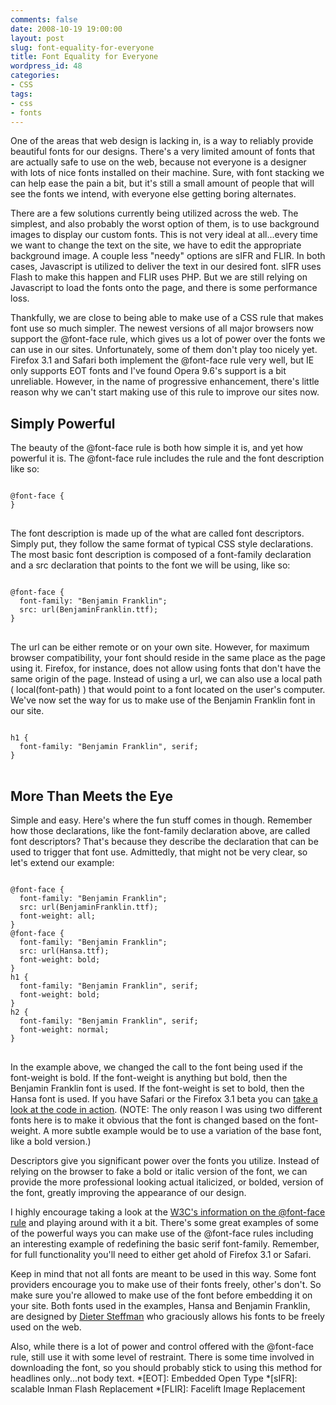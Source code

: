 ```yaml
---
comments: false
date: 2008-10-19 19:00:00
layout: post
slug: font-equality-for-everyone
title: Font Equality for Everyone
wordpress_id: 48
categories:
- CSS
tags:
- css
- fonts
---
```


One of the areas that web design is lacking in, is a way to reliably provide beautiful fonts for our designs. There's a very limited amount of fonts that are actually safe to use on the web, because not everyone is a designer with lots of nice fonts installed on their machine. Sure, with font stacking we can help ease the pain a bit, but it's still a small amount of people that will see the fonts we intend, with everyone else getting boring alternates.

There are a few solutions currently being utilized across the web. The simplest, and also probably the worst option of them, is to use background images to display our custom fonts. This is not very ideal at all...every time we want to change the text on the site, we have to edit the appropriate background image. A couple less "needy" options are sIFR and FLIR. In both cases, Javascript is utilized to deliver the text in our desired font. sIFR uses Flash to make this happen and FLIR uses PHP. But we are still relying on Javascript to load the fonts onto the page, and there is some performance loss.

Thankfully, we are close to being able to make use of a CSS rule that makes font use so much simpler. The newest versions of all major browsers now support the @font-face rule, which gives us a lot of power over the fonts we can use in our sites. Unfortunately, some of them don't play too nicely yet. Firefox 3.1 and Safari both implement the @font-face rule very well, but IE only supports EOT fonts and I've found Opera 9.6's support is a bit unreliable. However, in the name of progressive enhancement, there's little reason why we can't start making use of this rule to improve our sites now.


## Simply Powerful


The beauty of the @font-face rule is both how simple it is, and yet how powerful it is. The @font-face rule includes the rule and the font description like so:

<pre>
<code class="language-css">
@font-face {
}
</code>
</pre>

The font description is made up of the what are called font descriptors. Simply put, they follow the same format of typical CSS style declarations. The most basic font description is composed of a font-family declaration and a src declaration that points to the font we will be using, like so:

<pre>
<code class="language-css">
@font-face {
  font-family: "Benjamin Franklin";
  src: url(BenjaminFranklin.ttf);
}
</code>
</pre>

The url can be either remote or on your own site. However, for maximum browser compatibility, your font should reside in the same place as the page using it. Firefox, for instance, does not allow using fonts that don't have the same origin of the page. Instead of using a url, we can also use a local path ( local(font-path) ) that would point to a font located on the user's computer. We've now set the way for us to make use of the Benjamin Franklin font in our site.

<pre>
<code class="language-css">
h1 {
  font-family: "Benjamin Franklin", serif;
}
</code>
</pre>

## More Than Meets the Eye


Simple and easy. Here's where the fun stuff comes in though. Remember how those declarations, like the font-family declaration above, are called font descriptors? That's because they describe the declaration that can be used to trigger that font use. Admittedly, that might not be very clear, so let's extend our example:

<pre>
<code class="language-css">
@font-face {
  font-family: "Benjamin Franklin";
  src: url(BenjaminFranklin.ttf);
  font-weight: all;
}
@font-face {
  font-family: "Benjamin Franklin";
  src: url(Hansa.ttf);
  font-weight: bold;
}
h1 {
  font-family: "Benjamin Franklin", serif;
  font-weight: bold;
}
h2 {
  font-family: "Benjamin Franklin", serif;
  font-weight: normal;
}
</code>
</pre>

In the example above, we changed the call to the font being used if the font-weight is bold. If the font-weight is anything but bold, then the Benjamin Franklin font is used. If the font-weight is set to bold, then the Hansa font is used. If you have Safari or the Firefox 3.1 beta you can [take a look at the code in action](font-facetest.asp). (NOTE: The only reason I was using two different fonts here is to make it obvious that the font is changed based on the font-weight. A more subtle example would be to use a variation of the base font, like a bold version.)

Descriptors give you significant power over the fonts you utilize. Instead of relying on the browser to fake a bold or italic version of the font, we can provide the more professional looking actual italicized, or bolded, version of the font, greatly improving the appearance of our design.

I highly encourage taking a look at the [W3C's information on the @font-face rule](http://www.w3.org/TR/CSS2/fonts.html#font-descriptions) and playing around with it a bit. There's some great examples of some of the powerful ways you can make use of the @font-face rules including an interesting example of redefining the basic serif font-family. Remember, for full functionality you'll need to either get ahold of Firefox 3.1 or Safari.

Keep in mind that not all fonts are meant to be used in this way. Some font providers encourage you to make use of their fonts freely, other's don't. So make sure you're allowed to make use of the font before embedding it on your site. Both fonts used in the examples, Hansa and Benjamin Franklin, are designed by [Dieter Steffman](http://moorstation.org/typoasis/designers/steffmann/index.htm) who graciously allows his fonts to be freely used on the web.

Also, while there is a lot of power and control offered with the @font-face rule, still use it with some level of restraint. There is some time involved in downloading the font, so you should probably stick to using this method for headlines only...not body text.
  *[EOT]: Embedded Open Type
  *[sIFR]: scalable Inman Flash Replacement
  *[FLIR]: Facelift Image Replacement
